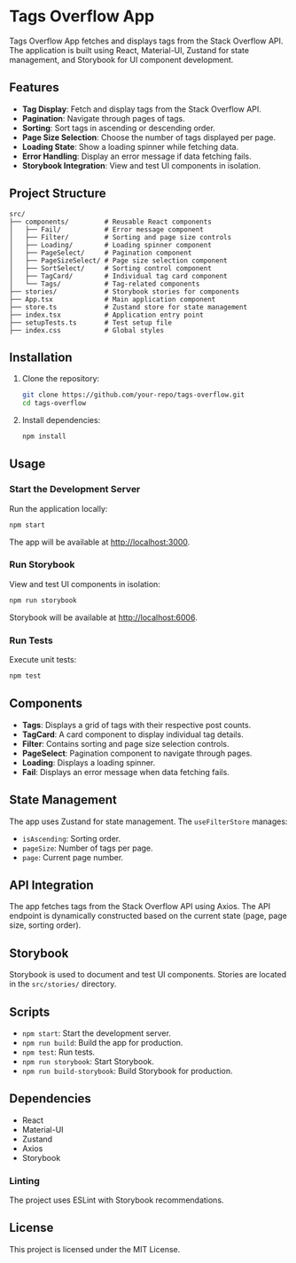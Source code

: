 # Tags Overflow App

Tags Overflow App fetches and displays tags from the Stack Overflow API. The application is built using React, Material-UI, Zustand for state management, and Storybook for UI component development.

## Features

- **Tag Display**: Fetch and display tags from the Stack Overflow API.
- **Pagination**: Navigate through pages of tags.
- **Sorting**: Sort tags in ascending or descending order.
- **Page Size Selection**: Choose the number of tags displayed per page.
- **Loading State**: Show a loading spinner while fetching data.
- **Error Handling**: Display an error message if data fetching fails.
- **Storybook Integration**: View and test UI components in isolation.

## Project Structure

```
src/
├── components/         # Reusable React components
│   ├── Fail/           # Error message component
│   ├── Filter/         # Sorting and page size controls
│   ├── Loading/        # Loading spinner component
│   ├── PageSelect/     # Pagination component
│   ├── PageSizeSelect/ # Page size selection component
│   ├── SortSelect/     # Sorting control component
│   ├── TagCard/        # Individual tag card component
│   └── Tags/           # Tag-related components
├── stories/            # Storybook stories for components
├── App.tsx             # Main application component
├── store.ts            # Zustand store for state management
├── index.tsx           # Application entry point
├── setupTests.ts       # Test setup file
├── index.css           # Global styles
```

## Installation

1. Clone the repository:
    ```bash
    git clone https://github.com/your-repo/tags-overflow.git
    cd tags-overflow
    ```

2. Install dependencies:
    ```bash
    npm install
    ```

## Usage

### Start the Development Server

Run the application locally:
```bash
npm start
```
The app will be available at [http://localhost:3000](http://localhost:3000).

### Run Storybook

View and test UI components in isolation:
```bash
npm run storybook
```
Storybook will be available at [http://localhost:6006](http://localhost:6006).

### Run Tests

Execute unit tests:
```bash
npm test
```

## Components

- **Tags**: Displays a grid of tags with their respective post counts.
- **TagCard**: A card component to display individual tag details.
- **Filter**: Contains sorting and page size selection controls.
- **PageSelect**: Pagination component to navigate through pages.
- **Loading**: Displays a loading spinner.
- **Fail**: Displays an error message when data fetching fails.

## State Management

The app uses Zustand for state management. The `useFilterStore` manages:

- `isAscending`: Sorting order.
- `pageSize`: Number of tags per page.
- `page`: Current page number.

## API Integration

The app fetches tags from the Stack Overflow API using Axios. The API endpoint is dynamically constructed based on the current state (page, page size, sorting order).

## Storybook

Storybook is used to document and test UI components. Stories are located in the `src/stories/` directory.

## Scripts

- `npm start`: Start the development server.
- `npm run build`: Build the app for production.
- `npm test`: Run tests.
- `npm run storybook`: Start Storybook.
- `npm run build-storybook`: Build Storybook for production.

## Dependencies

- React
- Material-UI
- Zustand
- Axios
- Storybook

### Linting

The project uses ESLint with Storybook recommendations.

## License

This project is licensed under the MIT License.